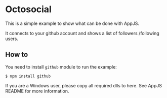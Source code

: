 # Octosocial

This is a simple example to show what can be done with AppJS.

It connects to your github account and shows a list of followers
/following users.

## How to

You need to install `github` module to run the example:

    $ npm install github

If you are a Windows user, please copy all required dlls to here.
See AppJS README for more information.
